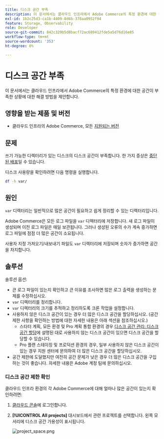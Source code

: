```yaml
---
title: 디스크 공간 부족
description: 이 문서에서는 클라우드 인프라에서 Adobe Commerce의 특정 환경에 대한 공간이 부족한 상황에 대한 해결 방법을 제안합니다.
exl-id: 1b2c25d3-ca1b-4409-8d6b-378aa0952f94
feature: Storage, Observability
role: Developer
source-git-commit: 842c329b5d8bacf72ac689412fde5a5d76d16e85
workflow-type: tm+mt
source-wordcount: '353'
ht-degree: 0%

---
```


# 디스크 공간 부족

이 문서에서는 클라우드 인프라에서 Adobe Commerce의 특정 환경에 대한 공간이 부족한 상황에 대한 해결 방법을 제안합니다.

## 영향을 받는 제품 및 버전

* 클라우드 인프라의 Adobe Commerce, 모든 [지원되는 버전](https://magento.com/sites/default/files/magento-software-lifecycle-policy.pdf)

## 문제

쓰기 가능한 디렉터리가 있는 디스크의 디스크 공간이 부족합니다. 한 가지 증상은 [중단된 배포](https://experienceleague.adobe.com/en/docs/experience-cloud-kcs/kbarticles/ka-26878)일 수 있습니다.

디스크 사용량을 확인하려면 다음 명령을 실행합니다.

```bash
df -h var/
```

## 원인

`var` 디렉터리는 일반적으로 많은 공간이 필요하고 쉽게 정리할 수 있는 디렉터리입니다.

Adobe Commerce은 모든 로그 파일을 `var` 디렉터리에 저장합니다. 새 로그 파일이 생성되며 이전 로그 파일은 매일 보관됩니다. 그러나 생성된 오류의 수가 계속 증가하면 로그 파일에 점점 더 많은 공간이 소요됩니다.

사용자 지정 가져오기/내보내기 파일도 `var` 디렉터리에 저장되며 숫자가 증가하면 공간을 차지합니다.

## 솔루션

솔루션 옵션:

* 큰 로그 파일이 있는지 확인하고 큰 이유를 조사하면 많은 로그 출력을 생성하는 문제를 수정하십시오.
* `var` 디렉터리를 정리합니다.
* `var` 디렉터리의 크기를 추적하고 정리하도록 크론 작업을 설정합니다.
* 사용하지 않은 디스크 공간이 있는 경우 더 많은 디스크 공간을 할당하십시오. (공간 제한 사항을 확인하는 방법에 대한 자세한 내용은 아래 섹션을 참조하십시오.)
   * 스타터 계획, 모든 환경 및 Pro 계획 통합 환경의 경우 [디스크 공간 관리: 디스크 공간 할당](https://experienceleague.adobe.com/en/docs/commerce-cloud-service/user-guide/develop/storage/manage-disk-space#application-disk-space)에 설명된 대로 사용하지 않는 디스크 공간이 있으면 디스크 공간을 할당할 수 있습니다.
   * Pro 플랜 스테이징 및 프로덕션 환경의 경우, 일부 사용하지 않은 디스크 공간이 있는 경우 지원 센터에 문의하여 더 많은 디스크 공간을 할당하십시오.
* 공간 제한에 도달했지만 여전히 공간 문제가 낮은 경우 더 많은 디스크 공간을 구입하는 것이 좋습니다. 자세한 내용은 Adobe 계정 팀에 문의하십시오.

### 디스크 공간 제한 확인

클라우드 인프라 환경의 각 Adobe Commerce에 대해 얼마나 많은 공간이 있는지 확인하려면:

1. [클라우드 콘솔](https://console.adobecommerce.com)에 로그인합니다.
1. **[!UICONTROL All projects]** 대시보드에서 관련 프로젝트를 선택합니다. 왼쪽 모서리에 디스크 공간 가용성이 표시됩니다.

   ![project_space.png](/help/troubleshooting/miscellaneous/assets/project_space.png)
